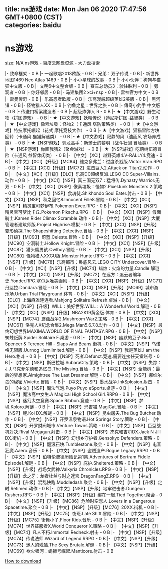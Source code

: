 
title: ns游戏
date: Mon Jan 06 2020 17:47:56 GMT+0800 (CST)    
categories: baidu
---

# ns游戏
size: N/A
 ns游戏 - 百度云网盘资源 - 大力盘搜索
 
|- 致命框架 - 0 B
|- 一起歌唱2018欧版 - 0 B
|- 兄弟：双子传说 - 0 B
|- 新世界地图1469 Neo Atlas 1469 - 0 B
|- 小小星球的故事 - 0 B
|- 小小伙伴：狗狗与猫猫中文版 - 0 B
|- 文明6中文整合版 - 0 B
|- 赛车总动员3：驶往胜利 - 0 B
|- 旁观者 - 0 B
|- 你好邻居 - 0 B
|- 马建集团2 xci+nsp - 0 B
|- 雷神官方中文 - 0 B
|- 雷曼传奇 - 0 B
|- 乐高忍者欧版 - 0 B
|- 乐高漫威超级英雄2美版 - 0 B
|- 黑河镇 - 0 B
|- 怪物猎人XX - 0 B
|- 钓鱼之星：世界之旅 - 0 B
|- 傳奇小釣手 中文版 - 0 B
|- 传送门桥梁建造者 - 0 B
|- 超级炸弹人 R - 0 B
|- ★【中文游戏】野生动物（拼图游戏） - 0 B
|- ★【中文游戏】妖精传说（迪尼斯拼图-益智类） - 0 B
|- ★【中文游戏】像素垃圾：怪物2（卡通风 塔防策略类） - 0 B
|- ★【中文游戏】特技摩托崛起（花式 摩托竞技大作） - 0 B
|- ★【中文游戏】猫猫冒险方块回转（卡通风 猫猫解谜类） - 0 B
|- ★【中文游戏】寂静的风（油画风 农场养成类） - 0 B
|- ★【NSP游戏】驯龙高手：新骑士的黎明（战斗壮阔 冒险类） - 0 B
|- ★【NSP游戏】你画我猜2（聚会游戏） - 0 B
|- ★【NSP游戏】吃萌树伍德冒险（卡通风 益智休闲类） - 0 B
|- 【中文】【XCI】越野英雄4.V-RALLY4.竞速 - 0 B
|- 【中文】【XCI】【升级】【MC84】维克多弗兰：过度杀戮版.Victor Vran.RPG - 0 B
|- 【中文】【XCI】【升级】【MC72】进击巨人2.Attack on Titan2.动作 - 0 B
|- 【中文】【XCI】【升级】【DLC】乐高DC超级反派.LEGO DC Super-Villains.动作 - 0 B
|- 【中文】【XCI】【NSP】真三国无双7：猛将传.Dynasty Warrior.无双 - 0 B
|- 【中文】【XCI】【NSP】像素垃圾：怪物2.PixelJunk Monsters 2.策略 - 0 B
|- 【中文】【XCI】【NSP】食魂徒.Shikhondo Soul Eater.射击 - 0 B
|- 【中文】【XCI】【NSP】秋之回忆8.Innocent Fille8.冒险 - 0 B
|- 【中文】【XCI】【NSP】精灵宝可梦伊布.Pokemon Evee.RPG - 0 B
|- 【中文】【XCI】【NSP】精灵宝可梦比卡丘.Pokemon  Pikachu.RPG - 0 B
|- 【中文】【XCI】【NSP】假面骑士.Kamen Rider Climax Scramble.动作 - 0 B
|- 【中文】【XCI】【NSP】大厦管理者建筑师版.Project Highrise.模拟 - 0 B
|- 【中文】【XCI】【NSP】【升级】变形侦探.The Shapeshifting Detective.冒险 - 0 B
|- 【中文】【XCI】【NSP】【升级】【MC93】蔚蓝.Celeste.冒险 - 0 B
|- 【中文】【XCI】【NSP】【升级】【MC90】空洞骑士.Hollow Knight.冒险 - 0 B
|- 【中文】【XCI】【NSP】【升级】【MC87】猫头鹰男孩.Owlboy.冒险 - 0 B
|- 【中文】【XCI】【NSP】【升级】【MC80】怪物猎人XXGU版.Monster Hunter.RPG - 0 B
|- 【中文】【XCI】【NSP】【升级】【MC78】乐高都市：卧底风云.LEGO CITY Undercover.冒险 - 0 B
|- 【中文】【XCI】【NSP】【升级】【MC74】蜡烛：火焰的力量.Candle.解谜 - 0 B
|- 【中文】【XCI】【NSP】【升级】【MC72】在远方：追云者编年史.Yonder.RPG.塞尔达唯美画风 - 0 B
|- 【中文】【XCI】【NSP】【升级】【MC71】丹达拉.Dandara.冒险 - 0 B
|- 【中文】【XCI】【NSP】【升级】【MC69】城市游乐场.Urban Trial Playground.体育 - 0 B
|- 【中文】【XCI】【NSP】【升级】【DLC】上海麻雀连连看.Mahjong Solitaire Refresh.桌游 - 0 B
|- 【中文】【XCI】【NSP】【升级】WILL：美好世界.WILL：A Wonderful World.解谜 - 0 B
|- 【中文】【XCI】【NSP】【升级】NBA2K19黄金版.体育 - 0 B
|- 【中文】【XCI】【NSP】【MC74】蘑菇战争2.Mushroom War2.策略 - 0 B
|- 【中文】【XCI】【MC61】洛克人X纪念合集2.Mega Man5.6.7.8.动作 - 0 B
|- 【中文】【NSP】最终幻想世界MAXIMA.WORLD OF FINAL FANTASY.RPG - 0 B
|- 【中文】【NSP】蜘蛛纸牌.Spider Solitaire F.桌游 - 0 B
|- 【中文】【NSP】幽默的豆子.Bud Spencer & Terence Hill - Slaps And Beans.街机 - 0 B
|- 【中文】【NSP】乌诺格无限版.Uurnog Uurnlimited.解谜 - 0 B
|- 【中文】【NSP】我是英雄.I am the Hero.格斗 - 0 B
|- 【中文】【NSP】死者.Defunct.竞速.需要连接任天堂账号 - 0 B
|- 【中文】【NSP】斯巴拉城.SubaraCity.策略 - 0 B
|- 【中文】【NSP】失踪：J.J.马克菲尔德和追忆岛.The Missing.冒险 - 0 B
|- 【中文】【NSP】全能树：最后的梦想家.Almightree The Last Dreamer.解谜 - 0 B
|- 【中文】【NSP】娜维尔岛的秘密.Viviette.冒险 - 0 B
|- 【中文】【NSP】墨水战争.InkSplosion.射击 - 0 B
|- 【中文】【NSP】魔法气泡.Puyo Puyo eSports.桌游 - 0 B
|- 【中文】【NSP】魔法高中女生.A Magical High School Girl.RRPG - 0 B
|- 【中文】【NSP】迷幻太空竞赛.Space Ribbon.竞速 - 0 B
|- 【中文】【NSP】梦境.Koloro.解谜 - 0 B
|- 【中文】【NSP】玛吉猫.MagiCat.冒险 - 0 B
|- 【中文】【NSP】鲤.Koi DX.解谜 - 0 B
|- 【中文】【NSP】昆虫屠夫.The Bug Butcher.动作 - 0 B
|- 【中文】【NSP】开罗温泉物语.Hot Springs Story.策略 - 0 B
|- 【中文】【NSP】开罗财阀城市.Venture Towns.策略 - 0 B
|- 【中文】【NSP】巨型战机对决.Rival Megagun.射击 - 0 B
|- 【中文】【NSP】杰克和吉尔DX.Jack N Jill DX.街机 - 0 B
|- 【中文】【NSP】幻想乡守护者.Gensokyo Defenders.策略 - 0 B
|- 【中文】【NSP】翻滚石块.Tumblestone.聚会 - 0 B
|- 【中文】【NSP】电音狂魔.Aaero.音乐 - 0 B
|- 【中文】【NSP】盗贼遗产.Rogue Legacy.RRPG - 0 B
|- 【中文】【NSP】伯特伦费德历险记第1集.Adventures of Bertram Fiddle Episode1.解谜 - 0 B
|- 【中文】【NSP】庇护.Sheltered.策略 - 0 B
|- 【中文】【NSP】【升级】战场女武神.Valkyria Chronicles.RPG - 0 B
|- 【中文】【NSP】【升级】龙之牙：龙者杜兰与时之迷宫.DragonFangZ.RPG - 0 B
|- 【中文】【NSP】【升级】混乱快跑.Muddledash.聚会 - 0 B
|- 【中文】【NSP】【升级】定时.Retimed.动作 - 0 B
|- 【中文】【NSP】【升级】地牢进击者.Dungeon Rushers.RPG - 0 B
|- 【中文】【NSP】【升级】绑在一起.Tied Together.聚会 - 0 B
|- 【中文】【NSP】【升级】【MC86】危险时空恋人.Lovers in a Dangerous Spacetime.聚会 - 0 B
|- 【中文】【NSP】【升级】【MC76】20XX.街机 - 0 B
|- 【中文】【NSP】【升级】【MC75】夜班.Late Shift.冒险 - 0 B
|- 【中文】【NSP】【升级】【MC75】街舞小子.Floor Kids.音乐 - 0 B
|- 【中文】【NSP】【升级】【MC74】世界征服者X.World Conqueror X.策略 - 0 B
|- 【中文】【NSP】【升级】【MC74】凡人不朽.Immortal Redneck.射击 - 0 B
|- 【中文】【NSP】【升级】【MC74】传说法师.Wizard of Legend.RRPG - 0 B
|- 【中文】【NSP】【升级】【MC73】迷人的残酷.The Sexy Brutale.解谜 - 0 B
|- 【中文】【NSP】【升级】【MC69】欲火银河：蝎狮号崛起.Manticore.射击 - 0 B

[How to download](https://bpcam.bemobtrk.com/go/2ceec3aa-1ca2-46d6-b9ff-aaa5c184517c?jno=34)